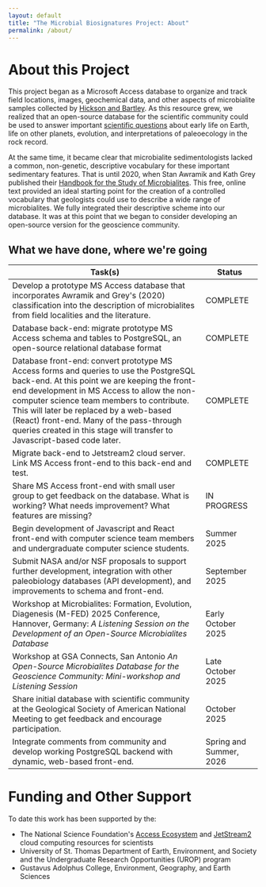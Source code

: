 ```yaml
---
layout: default
title: "The Microbial Biosignatures Project: About"
permalink: /about/
---
```


<h1>About this Project</h1>

<p>
  This project began as a Microsoft Access database to organize and
  track field locations, images, geochemical data, and other aspects of
  microbialite samples collected by
  <a href="{{ '/team/' | relative_url }}">Hickson and Bartley</a>.
  As this resource grew, we realized that an open-source database for the scientific community
  could be used to answer important
  <a href="{{ '/science/' | relative_url }}">scientific questions</a> about early life on
  Earth, life on other planets, evolution, and interpretations of
  paleoecology in the rock record.
</p>

<p>
  At the same time, it became clear that microbialite sedimentologists
  lacked a common, non-genetic, descriptive vocabulary for these
  important sedimentary features. That is until 2020, when Stan Awramik
  and Kath Grey published their
  <a
    href="https://www.dmp.wa.gov.au/Geological-Survey/Handbook-for-the-study-and-26950.aspx"
    >Handbook for the Study of Microbialites</a
  >. This free, online text provided an ideal starting point for the
  creation of a controlled vocabulary that geologists could use to
  describe a wide range of microbialites. We fully integrated their
  descriptive scheme into our database. It was at this point that we
  began to consider developing an open-source version for the geoscience
  community.
</p>

<h2>What we have done, where we're going</h2>

<table class="pure-table pure-table-bordered">
  <thead>
    <tr>
      <th>Task(s)</th>
      <th>Status</th>
    </tr>
  </thead>
  <tbody>
    <tr class="pure-table-odd">
      <td>
        Develop a prototype MS Access database that incorporates Awramik
        and Grey's (2020) classification into the description of
        microbialites from field localities and the literature.
      </td>
      <td>COMPLETE</td>
    </tr>
    <tr>
      <td>
        Database back-end: migrate prototype MS Access schema and tables
        to PostgreSQL, an open-source relational database format
      </td>
      <td>COMPLETE</td>
    </tr>
    <tr class="pure-table-odd">
      <td>
        Database front-end: convert prototype MS Access forms and
        queries to use the PostgreSQL back-end. At this point we are
        keeping the front-end development in MS Access to allow the
        non-computer science team members to contribute. This will later
        be replaced by a web-based (React) front-end. Many of the
        pass-through queries created in this stage will transfer to
        Javascript-based code later.
      </td>
      <td>COMPLETE</td>
    </tr>
    <tr>
      <td>
        Migrate back-end to Jetstream2 cloud server. Link MS Access
        front-end to this back-end and test.
      </td>
      <td>COMPLETE</td>
    </tr>
    <tr class="pure-table-odd">
      <td>
        Share MS Access front-end with small user group to get feedback
        on the database. What is working? What needs improvement? What
        features are missing?
      </td>
      <td>IN PROGRESS</td>
    </tr>
    <tr>
      <td>
        Begin development of Javascript and React front-end with
        computer science team members and undergraduate computer science
        students.
      </td>
      <td>Summer 2025</td>
    </tr>
    <tr class="pure-table-odd">
      <td>
        Submit NASA and/or NSF proposals to support further development,
        integration with other paleobiology databases (API development),
        and improvements to schema and front-end.
      </td>
      <td>September 2025</td>
    </tr>
    <tr>
      <td>
        Workshop at Microbialites: Formation, Evolution, Diagenesis (M-FED) 2025 Conference, Hannover, Germany: <i>A Listening Session on the Development of an Open-Source Microbialites Database</i>
      </td>
      <td>Early October 2025</td>
    </tr>
    <tr class="pure-table-odd">
      <td>
        Workshop at GSA Connects, San Antonio <i>An Open-Source Microbialites Database for the Geoscience Community: Mini-workshop and Listening Session</i>
      </td>
      <td>Late October 2025</td>
    </tr>
    <tr>
      <td>
        Share initial database with scientific community at the
        Geological Society of American National Meeting to get feedback
        and encourage participation.
      </td>
      <td>October 2025</td>
    </tr>
    <tr class="pure-table-odd">
      <td>
        Integrate comments from community and develop working PostgreSQL
        backend with dynamic, web-based front-end.
      </td>
      <td>Spring and Summer, 2026</td>
    </tr>
  </tbody>
</table>

<h1>Funding and Other Support</h1>

<p>To date this work has been supported by the:</p>
<ul>
  <li>
    The National Science Foundation's <a href = "https://access-ci.org/">Access Ecosystem</a> and <a href = "https://docs.jetstream-cloud.org/">JetStream2</a> cloud computing resources for scientists
  </li>
  <li>
    University of St. Thomas Department of Earth, Environment, and
    Society and the Undergraduate Research Opportunities (UROP) program
  </li>
  <li>
    Gustavus Adolphus College, Environment, Geography, and Earth
    Sciences
  </li>
</ul>
